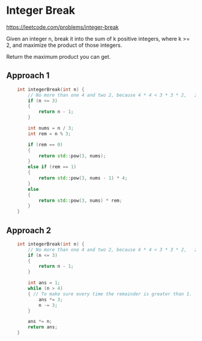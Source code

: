 # Integer Break

https://leetcode.com/problems/integer-break

Given an integer n, break it into the sum of k positive integers, where k >= 2, and maximize the product of those integers.

Return the maximum product you can get.

## Approach 1

``` C++
    int integerBreak(int n) {
        // No more than one 4 and two 2, because 4 * 4 < 3 * 3 * 2,   2 * 2 * 2 < 3 * 3 
        if (n <= 3)
        {
            return n - 1;
        }

        int nums = n / 3;
        int rem = n % 3;

        if (rem == 0)
        {
            return std::pow(3, nums);
        }
        else if (rem == 1)
        {
            return std::pow(3, nums - 1) * 4;
        }
        else
        {
            return std::pow(3, nums) * rem;
        }
    }
```

## Approach 2
``` C++
    int integerBreak(int n) {
        // No more than one 4 and two 2, because 4 * 4 < 3 * 3 * 2,   2 * 2 * 2 < 3 * 3 
        if (n <= 3)
        {
            return n - 1;
        }

        int ans = 1;
        while (n > 4)
        { // To make sure every time the remainder is greater than 1.
            ans *= 3;
            n -= 3;
        }

        ans *= n;
        return ans;
    }
```